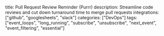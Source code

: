 title: Pull Request Review Reminder (Purrr)
description: Streamline code reviews and cut down turnaround time to merge pull requests
integrations: ["github", "googlesheets", "slack"]
categories: ["DevOps"]
tags: ["event_loops", "long_running", "subscribe", "unsubscribe", "next_event", "event_filtering", "essential"]
